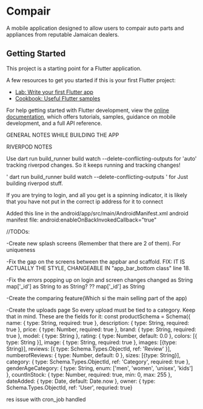 # Compair

A mobile application designed to allow users to compair auto parts and appliances from reputable Jamaican dealers.

## Getting Started

This project is a starting point for a Flutter application.

A few resources to get you started if this is your first Flutter project:

- [Lab: Write your first Flutter app](https://docs.flutter.dev/get-started/codelab)
- [Cookbook: Useful Flutter samples](https://docs.flutter.dev/cookbook)

For help getting started with Flutter development, view the
[online documentation](https://docs.flutter.dev/), which offers tutorials,
samples, guidance on mobile development, and a full API reference.

GENERAL NOTES WHILE BUILDING THE APP


RIVERPOD NOTES

Use dart run build_runner build watch --delete-conflicting-outputs for 'auto' tracking riverpod changes. So it keeps running and 
tracking changes!

' dart run build_runner build watch --delete-conflicting-outputs ' for Just building riverpod stuff.

If you are trying to login, and all you get is a spinning indicator, it is likely that you have not put in the correct ip address for it to connect

Added this line in the android/app/src/main/AndroidManifest.xml android manifest file: android:enableOnBackInvokedCallback="true"


//TODOs: 

-Create new splash screens (Remember that there are 2 of them). For uniqueness

-Fix the gap on the screens between the appbar and scaffold. 
    FIX: IT IS ACTUALLY THE STYLE, CHANGEABLE IN "app_bar_bottom class" line 18.

-Fix the errors popping up on login and screen changes
changed as String map['_id'] as String to as String? ?? map['_id'] as String

-Create the comparing feature(Which si the main selling part of the app)

-Create the uploads page 
    So every upload must be tied to a category. Keep that in mind. 
    These are the fields for it: const productSchema = Schema({
    name: { type: String, required: true },
    description: { type: String, required: true },
    price: { type: Number, required: true },
    brand: { type: String, required: true },
    model: { type: String },
    rating: { type: Number, default: 0.0 },
    colors: [{ type: String }],
    image: { type: String, required: true },
    images: [{type: String}],
    reviews: [{ type: Schema.Types.ObjectId, ref: 'Review' }],
    numberofReviews: { type: Number, default: 0 },
    sizes: [{type: String}],
    category: { type: Schema.Types.ObjectId, ref: 'Category', required: true },
    genderAgeCategory: { type: String, enum: ['men', 'women', 'unisex', 'kids'] },
    countInStock: { type: Number, required: true, min: 0, max: 255 },
    dateAdded: { type: Date, default: Date.now },
    owner: { type: Schema.Types.ObjectId, ref: 'User', requried: true}

res issue with cron_job
    handled
